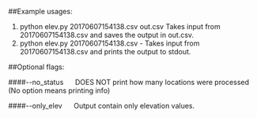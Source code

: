 ##Example usages:
1. python elev.py 20170607154138.csv out.csv
    Takes input from 20170607154138.csv and saves the output in out.csv.
2. python elev.py 20170607154138.csv -
    Takes input from 20170607154138.csv and prints the output to stdout.

##Optional flags:

####--no_status
&nbsp;&nbsp;&nbsp;&nbsp;&nbsp;DOES NOT print how many locations were processed (No option means printing info)

####--only_elev
&nbsp;&nbsp;&nbsp;&nbsp;&nbsp;Output contain only elevation values.